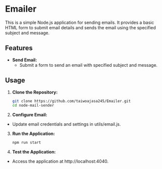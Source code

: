 # Emailer

This is a simple Node.js application for sending emails. It provides a basic HTML form to submit email details and sends the email using the specified subject and message.

## Features

- **Send Email:**
  - Submit a form to send an email with specified subject and message.

## Usage

1. **Clone the Repository:**
   ```bash
   git clone https://github.com/taiwoajasa245/Emailer.git
   cd node-mail-sender
   ```
2. **Configure Email:**

- Update email credentials and settings in utils/email.js.

3. **Run the Application:**

   ```bash
   npm run start
   ```

4. **Test the Application:**
- Access the application at http://localhost:4040.


